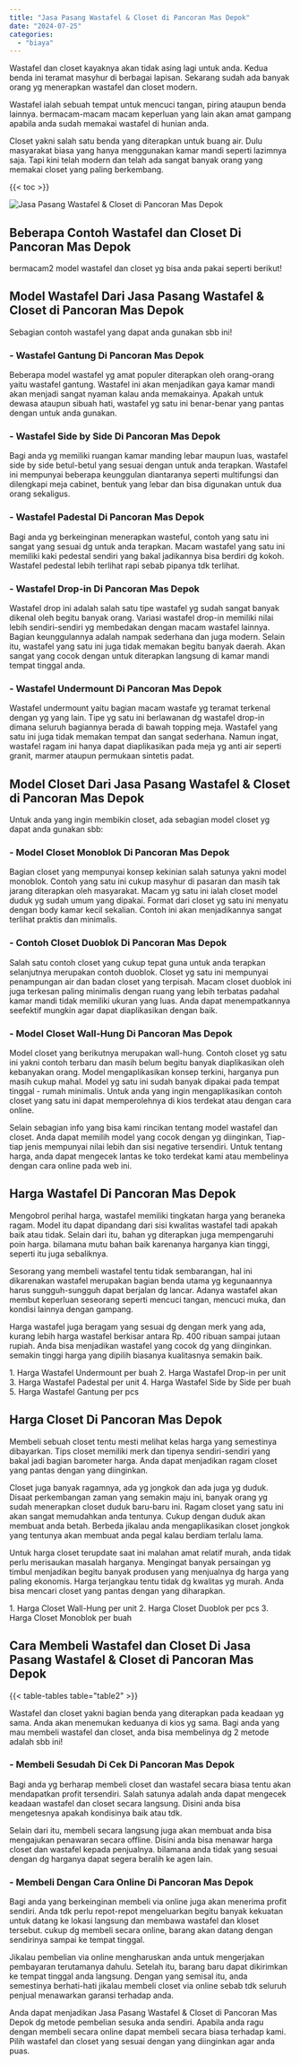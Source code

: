```yaml
---
title: "Jasa Pasang Wastafel & Closet di Pancoran Mas Depok"
date: "2024-07-25"
categories: 
  - "biaya"
---
```


Wastafel dan closet kayaknya akan tidak asing lagi untuk anda. Kedua benda ini teramat masyhur di berbagai lapisan. Sekarang sudah ada banyak orang yg menerapkan wastafel dan closet modern.

Wastafel ialah sebuah tempat untuk mencuci tangan, piring ataupun benda lainnya. bermacam-macam macam keperluan yang lain akan amat gampang apabila anda sudah memakai wastafel di hunian anda.

Closet yakni salah satu benda yang diterapkan untuk buang air. Dulu masyarakat biasa yang hanya menggunakan kamar mandi seperti lazimnya saja. Tapi kini telah modern dan telah ada sangat banyak orang yang memakai closet yang paling berkembang.

{{< toc >}}

![Jasa Pasang Wastafel & Closet di Pancoran Mas Depok](/images/wastafel-closet-murah42.png)

## Beberapa Contoh Wastafel dan Closet Di Pancoran Mas Depok

bermacam2 model wastafel dan closet yg bisa anda pakai seperti berikut!

## Model Wastafel Dari Jasa Pasang Wastafel & Closet di Pancoran Mas Depok

Sebagian contoh wastafel yang dapat anda gunakan sbb ini!

### \- Wastafel Gantung Di Pancoran Mas Depok

Beberapa model wastafel yg amat populer diterapkan oleh orang-orang yaitu wastafel gantung. Wastafel ini akan menjadikan gaya kamar mandi akan menjadi sangat nyaman kalau anda memakainya. Apakah untuk dewasa ataupun sibuah hati, wastafel yg satu ini benar-benar yang pantas dengan untuk anda gunakan.

### \- Wastafel Side by Side Di Pancoran Mas Depok

Bagi anda yg memiliki ruangan kamar manding lebar maupun luas, wastafel side by side betul-betul yang sesuai dengan untuk anda terapkan. Wastafel ini mempunyai beberapa keunggulan diantaranya seperti multifungsi dan dilengkapi meja cabinet, bentuk yang lebar dan bisa digunakan untuk dua orang sekaligus.

### \- Wastafel Padestal Di Pancoran Mas Depok

Bagi anda yg berkeinginan menerapkan wasteful, contoh yang satu ini sangat yang sesuai dg untuk anda terapkan. Macam wastafel yang satu ini memiliki kaki pedestal sendiri yang bakal jadikannya bisa berdiri dg kokoh. Wastafel pedestal lebih terlihat rapi sebab pipanya tdk terlihat.

### \- Wastafel Drop-in Di Pancoran Mas Depok

Wastafel drop ini adalah salah satu tipe wastafel yg sudah sangat banyak dikenal oleh begitu banyak orang. Variasi wastafel drop-in memiliki nilai lebih sendiri-sendiri yg membedakan dengan macam wastafel lainnya. Bagian keunggulannya adalah nampak sederhana dan juga modern. Selain itu, wastafel yang satu ini juga tidak memakan begitu banyak daerah. Akan sangat yang cocok dengan untuk diterapkan langsung di kamar mandi tempat tinggal anda.

### \- Wastafel Undermount Di Pancoran Mas Depok

Wastafel undermount yaitu bagian macam wastafe yg teramat terkenal dengan yg yang lain. Tipe yg satu ini berlawanan dg wastafel drop-in dimana seluruh bagiannya berada di bawah topping meja. Wastafel yang satu ini juga tidak memakan tempat dan sangat sederhana. Namun ingat, wastafel ragam ini hanya dapat diaplikasikan pada meja yg anti air seperti granit, marmer ataupun permukaan sintetis padat.

## Model Closet Dari Jasa Pasang Wastafel & Closet di Pancoran Mas Depok

Untuk anda yang ingin membikin closet, ada sebagian model closet yg dapat anda gunakan sbb:

### \- Model Closet Monoblok Di Pancoran Mas Depok

Bagian closet yang mempunyai konsep kekinian salah satunya yakni model monoblok. Contoh yang satu ini cukup masyhur di pasaran dan masih tak jarang diterapkan oleh masyarakat. Macam yg satu ini ialah closet model duduk yg sudah umum yang dipakai. Format dari closet yg satu ini menyatu dengan body kamar kecil sekalian. Contoh ini akan menjadikannya sangat terlihat praktis dan minimalis.

### \- Contoh Closet Duoblok Di Pancoran Mas Depok

Salah satu contoh closet yang cukup tepat guna untuk anda terapkan selanjutnya merupakan contoh duoblok. Closet yg satu ini mempunyai penampungan air dan badan closet yang terpisah. Macam closet duoblok ini juga terkesan paling minimalis dengan ruang yang lebih terbatas padahal kamar mandi tidak memiliki ukuran yang luas. Anda dapat menempatkannya seefektif mungkin agar dapat diaplikasikan dengan baik.

### \- Model Closet Wall-Hung Di Pancoran Mas Depok

Model closet yang berikutnya merupakan wall-hung. Contoh closet yg satu ini yakni contoh terbaru dan masih belum begitu banyak diaplikasikan oleh kebanyakan orang. Model mengaplikasikan konsep terkini, harganya pun masih cukup mahal. Model yg satu ini sudah banyak dipakai pada tempat tinggal - rumah minimalis. Untuk anda yang ingin mengaplikasikan contoh closet yang satu ini dapat memperolehnya di kios terdekat atau dengan cara online.

Selain sebagian info yang bisa kami rincikan tentang model wastafel dan closet. Anda dapat memilih model yang cocok dengan yg diinginkan, Tiap-tiap jenis mempunyai nilai lebih dan sisi negative tersendiri. Untuk tentang harga, anda dapat mengecek lantas ke toko terdekat kami atau membelinya dengan cara online pada web ini.

## Harga Wastafel Di Pancoran Mas Depok

Mengobrol perihal harga, wastafel memiliki tingkatan harga yang beraneka ragam. Model itu dapat dipandang dari sisi kwalitas wastafel tadi apakah baik atau tidak. Selain dari itu, bahan yg diterapkan juga mempengaruhi poin harga. bilamana mutu bahan baik karenanya harganya kian tinggi, seperti itu juga sebaliknya.

Sesorang yang membeli wastafel tentu tidak sembarangan, hal ini dikarenakan wastafel merupakan bagian benda utama yg kegunaannya harus sungguh-sungguh dapat berjalan dg lancar. Adanya wastafel akan membut keperluan seseorang seperti mencuci tangan, mencuci muka, dan kondisi lainnya dengan gampang.

Harga wastafel juga beragam yang sesuai dg dengan merk yang ada, kurang lebih harga wastafel berkisar antara Rp. 400 ribuan sampai jutaan rupiah. Anda bisa menjadikan wastafel yang cocok dg yang diinginkan. semakin tinggi harga yang dipilih biasanya kualitasnya semakin baik.

1\. Harga Wastafel Undermount per buah 2. Harga Wastafel Drop-in per unit 3. Harga Wastafel Padestal per unit 4. Harga Wastafel Side by Side per buah 5. Harga Wastafel Gantung per pcs

## Harga Closet Di Pancoran Mas Depok

Membeli sebuah closet tentu mesti melihat kelas harga yang semestinya dibayarkan. Tips closet memiliki merk dan tipenya sendiri-sendiri yang bakal jadi bagian barometer harga. Anda dapat menjadikan ragam closet yang pantas dengan yang diinginkan.

Closet juga banyak ragamnya, ada yg jongkok dan ada juga yg duduk. Disaat perkembangan zaman yang semakin maju ini, banyak orang yg sudah menerapkan closet duduk baru-baru ini. Ragam closet yang satu ini akan sangat memudahkan anda tentunya. Cukup dengan duduk akan membuat anda betah. Berbeda jikalau anda mengaplikasikan closet jongkok yang tentunya akan membuat anda pegal kalau berdiam terlalu lama.

Untuk harga closet terupdate saat ini malahan amat relatif murah, anda tidak perlu merisaukan masalah harganya. Mengingat banyak persaingan yg timbul menjadikan begitu banyak produsen yang menjualnya dg harga yang paling ekonomis. Harga terjangkau tentu tidak dg kwalitas yg murah. Anda bisa mencari closet yang pantas dengan yang diharapkan.

1\. Harga Closet Wall-Hung per unit 2. Harga Closet Duoblok per pcs 3. Harga Closet Monoblok per buah

## Cara Membeli Wastafel dan Closet Di Jasa Pasang Wastafel & Closet di Pancoran Mas Depok

{{< table-tables table="table2" >}}

Wastafel dan closet yakni bagian benda yang diterapkan pada keadaan yg sama. Anda akan menemukan keduanya di kios yg sama. Bagi anda yang mau membeli wastafel dan closet, anda bisa membelinya dg 2 metode adalah sbb ini!

### \- Membeli Sesudah Di Cek Di Pancoran Mas Depok

Bagi anda yg berharap membeli closet dan wastafel secara biasa tentu akan mendapatkan profit tersendiri. Salah satunya adalah anda dapat mengecek keadaan wastafel dan closet secara langsung. Disini anda bisa mengetesnya apakah kondisinya baik atau tdk.

Selain dari itu, membeli secara langsung juga akan membuat anda bisa mengajukan penawaran secara offline. Disini anda bisa menawar harga closet dan wastafel kepada penjualnya. bilamana anda tidak yang sesuai dengan dg harganya dapat segera beralih ke agen lain.

### \- Membeli Dengan Cara Online Di Pancoran Mas Depok

Bagi anda yang berkeinginan membeli via online juga akan menerima profit sendiri. Anda tdk perlu repot-repot mengeluarkan begitu banyak kekuatan untuk datang ke lokasi langsung dan membawa wastafel dan kloset tersebut. cukup dg membeli secara online, barang akan datang dengan sendirinya sampai ke tempat tinggal.

Jikalau pembelian via online mengharuskan anda untuk mengerjakan pembayaran terutamanya dahulu. Setelah itu, barang baru dapat dikirimkan ke tempat tinggal anda langsung. Dengan yang semisal itu, anda semestinya berhati-hati jikalau membeli closet via online sebab tdk seluruh penjual menawarkan garansi terhadap anda.

Anda dapat menjadikan Jasa Pasang Wastafel & Closet di Pancoran Mas Depok dg metode pembelian sesuka anda sendiri. Apabila anda ragu dengan membeli secara online dapat membeli secara biasa terhadap kami. Pilih wastafel dan closet yang sesuai dengan yang diinginkan agar anda puas.
